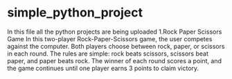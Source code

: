 # simple_python_project
In this file all the python projects are being uploaded
1.Rock Paper Scissors Game
In this two-player Rock-Paper-Scissors game, the user competes against the computer. Both players choose between rock, paper, or scissors in each round. The rules are simple: rock beats scissors, scissors beat paper, and paper beats rock. The winner of each round scores a point, and the game continues until one player earns 3 points to claim victory.
